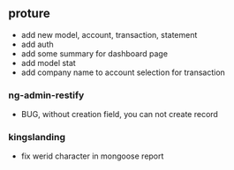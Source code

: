 ## proture

- add new model, account, transaction, statement
- add auth
- add some summary for dashboard page
- add model stat
- add company name to account selection for transaction

### ng-admin-restify

- BUG, without creation field, you can not create record

### kingslanding

- fix werid character in mongoose report
